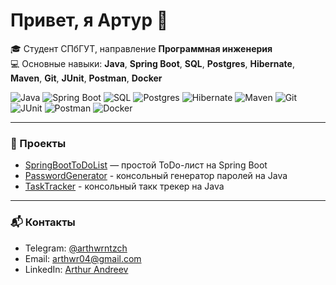 # Привет, я Артур 👋

🎓 Студент СПбГУТ, направление **Программная инженерия**  
💻 Основные навыки: **Java**, **Spring Boot**, **SQL**, **Postgres**, **Hibernate**, **Maven**, **Git**, **JUnit**, **Postman**, **Docker**

![Java](https://img.shields.io/badge/Java-ED8B00?style=flat&logo=openjdk&logoColor=white)
![Spring Boot](https://img.shields.io/badge/Spring%20Boot-6DB33F?style=flat&logo=springboot&logoColor=white)
![SQL](https://img.shields.io/badge/SQL-336791?style=flat&logo=database&logoColor=white)
![Postgres](https://img.shields.io/badge/Postgres-4169E1?style=flat&logo=postgresql&logoColor=white)
![Hibernate](https://img.shields.io/badge/Hibernate-59666C?style=flat&logo=hibernate&logoColor=white)
![Maven](https://img.shields.io/badge/Maven-C71A36?style=flat&logo=apachemaven&logoColor=white)
![Git](https://img.shields.io/badge/Git-F05032?style=flat&logo=git&logoColor=white)
![JUnit](https://img.shields.io/badge/JUnit-25A162?style=flat&logo=junit5&logoColor=white)
![Postman](https://img.shields.io/badge/Postman-FF6C37?style=flat&logo=postman&logoColor=white)
![Docker](https://img.shields.io/badge/Docker-2496ED?style=flat&logo=docker&logoColor=white)


---

### 🚀 Проекты
- [SpringBootToDoList](https://github.com/arthwrntzch/SpringBootToDoList) — простой ToDo-лист на Spring Boot
- [PasswordGenerator](https://github.com/arthwrntzch/simple-password-generator-pet-project) - консольный генератор паролей на Java
- [TaskTracker](https://github.com/arthwrntzch/personal-task-tracker) - консольный такк трекер на Java

---

### 📬 Контакты
- Telegram: [@arthwrntzch](https://t.me/arthwrntzch)  
- Email: arthwr04@gmail.com  
- LinkedIn: [Arthur Andreev](https://www.linkedin.com/in/arthur-andreev-2398ba2b2/)  
